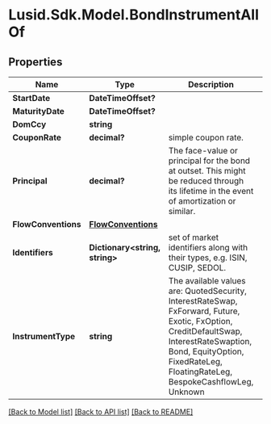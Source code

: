 
# Lusid.Sdk.Model.BondInstrumentAllOf

## Properties

Name | Type | Description | Notes
------------ | ------------- | ------------- | -------------
**StartDate** | **DateTimeOffset?** |  | 
**MaturityDate** | **DateTimeOffset?** |  | 
**DomCcy** | **string** |  | 
**CouponRate** | **decimal?** | simple coupon rate. | 
**Principal** | **decimal?** | The face-value or principal for the bond at outset.              This might be reduced through its lifetime in the event of amortization or similar. | 
**FlowConventions** | [**FlowConventions**](FlowConventions.md) |  | 
**Identifiers** | **Dictionary&lt;string, string&gt;** | set of market identifiers along with their types, e.g. ISIN, CUSIP, SEDOL. | [optional] 
**InstrumentType** | **string** | The available values are: QuotedSecurity, InterestRateSwap, FxForward, Future, Exotic, FxOption, CreditDefaultSwap, InterestRateSwaption, Bond, EquityOption, FixedRateLeg, FloatingRateLeg, BespokeCashflowLeg, Unknown | 

[[Back to Model list]](../README.md#documentation-for-models)
[[Back to API list]](../README.md#documentation-for-api-endpoints)
[[Back to README]](../README.md)

